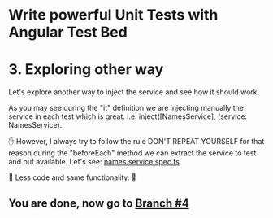 # Write powerful Unit Tests with Angular Test Bed

# 3. Exploring other way

Let's explore another way to inject the service and see how it should work.

As you may see during the "it" definition we are injecting manually the service in each test which is great. i.e: inject([NamesService], (service: NamesService).

✋ However, I always try to follow the rule DON'T REPEAT YOURSELF for that reason during the "beforeEach" method we can extract the service to test and put available. Let's see:
[names.service.spec.ts](https://github.com/seagomezar/ng-col-angular-ut/blob/step2/src/app/names.service.spec.ts)

🎉 Less code and same functionality. 🎉

## You are done, now go to [Branch #4](https://github.com/seagomezar/ng-col-angular-ut/tree/step4)